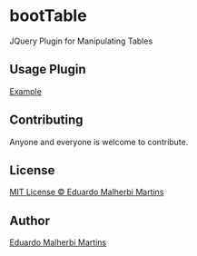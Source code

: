 bootTable
=========

JQuery Plugin for Manipulating Tables

Usage Plugin
------------

[Example](https://emalherbi.github.io/bootTable/)

Contributing
------------

Anyone and everyone is welcome to contribute.

License
-------

[MIT License © Eduardo Malherbi Martins](https://github.com/emalherbi/bootTable/blob/master/LICENSE)

Author
------

[Eduardo Malherbi Martins](http://emalherbi.com)
